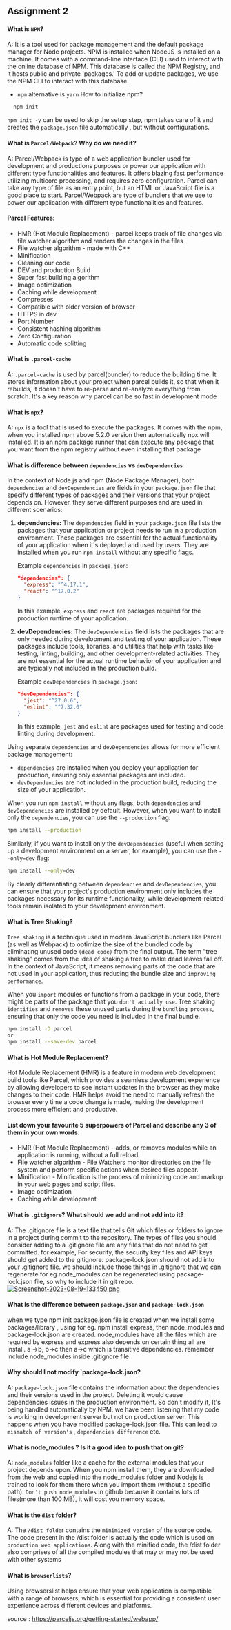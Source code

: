 
## Assignment 2

#### What is `NPM`?
A: It is a tool used for package management and the default package manager for Node projects. NPM is installed when NodeJS is installed on a machine. It comes with a command-line interface (CLI) used to interact with the online database of NPM. This database is called the NPM Registry, and it hosts public and private 'packages.' To add or update packages, we use the NPM CLI to interact with this database.
- `npm` alternative is `yarn`
 How to initialize npm?
```bash
  npm init
```
`npm init -y` can be used to skip the setup step, npm takes care of it and creates the `package.json` file automatically , but without configurations.


#### What is `Parcel/Webpack`? Why do we need it?
A: Parcel/Webpack is type of a web application bundler used for development and productions purposes or power our application with different type functionalities and features. It offers blazing fast performance utilizing multicore processing, and requires zero configuration. Parcel can take any type of file as an entry point, but an HTML or JavaScript file is a good place to start. Parcel/Webpack are type of bundlers that we use to power our application with different type functionalities and features.

#### Parcel Features:
- HMR (Hot Module Replacement) - parcel keeps track of file changes via file watcher algorithm and renders the changes in the files
- File watcher algorithm - made with C++
- Minification
- Cleaning our code
- DEV and production Build
- Super fast building algorithm
- Image optimization
- Caching while development
- Compresses
- Compatible with older version of browser
- HTTPS in dev
- Port Number
- Consistent hashing algorithm
- Zero Configuration
- Automatic code splitting




#### What is `.parcel-cache`

A: `.parcel-cache` is used by parcel(bundler) to reduce the building time. It stores information about your project when parcel builds it, so that when it rebuilds, it doesn't have to re-parse and re-analyze everything from scratch. It's a key reason why parcel can be so fast in development mode

#### What is `npx`?
A: `npx` is a tool that is used to execute the packages. It comes with the npm, when you installed npm above 5.2.0 version then automatically npx will installed. It is an npm package runner that can execute any package that you want from the npm registry without even installing that package


#### What is difference between `dependencies` vs `devDependencies`

In the context of Node.js and npm (Node Package Manager), both `dependencies` and `devDependencies` are fields in your `package.json` file that specify different types of packages and their versions that your project depends on. However, they serve different purposes and are used in different scenarios:

1. **dependencies:**
   The `dependencies` field in your `package.json` file lists the packages that your application or project needs to run in a production environment. These packages are essential for the actual functionality of your application when it's deployed and used by users. They are installed when you run `npm install` without any specific flags.

   Example `dependencies` in `package.json`:
   ```json
   "dependencies": {
     "express": "^4.17.1",
     "react": "^17.0.2"
   }
   ```

   In this example, `express` and `react` are packages required for the production runtime of your application.

2. **devDependencies:**
   The `devDependencies` field lists the packages that are only needed during development and testing of your application. These packages include tools, libraries, and utilities that help with tasks like testing, linting, building, and other development-related activities. They are not essential for the actual runtime behavior of your application and are typically not included in the production build.

   Example `devDependencies` in `package.json`:
   ```json
   "devDependencies": {
     "jest": "^27.0.6",
     "eslint": "^7.32.0"
   }
   ```

   In this example, `jest` and `eslint` are packages used for testing and code linting during development.

Using separate `dependencies` and `devDependencies` allows for more efficient package management:

- `dependencies` are installed when you deploy your application for production, ensuring only essential packages are included.
- `devDependencies` are not included in the production build, reducing the size of your application.

When you run `npm install` without any flags, both `dependencies` and `devDependencies` are installed by default. However, when you want to install only the `dependencies`, you can use the `--production` flag:

```sh
npm install --production
```

Similarly, if you want to install only the `devDependencies` (useful when setting up a development environment on a server, for example), you can use the `--only=dev` flag:

```sh
npm install --only=dev
```

By clearly differentiating between `dependencies` and `devDependencies`, you can ensure that your project's production environment only includes the packages necessary for its runtime functionality, while development-related tools remain isolated to your development environment.

#### What is Tree Shaking?

`Tree shaking` is a technique used in modern JavaScript bundlers like Parcel (as well as Webpack) to optimize the size of the bundled code by eliminating unused code `(dead code)` from the final output. The term "tree shaking" comes from the idea of shaking a tree to make dead leaves fall off. In the context of JavaScript, it means removing parts of the code that are not used in your application, thus reducing the bundle size and `improving performance`.

When you `import` modules or functions from a package in your code, there might be parts of the package that you `don't actually use`. Tree shaking `identifies` and `removes` these unused parts during the `bundling process`, ensuring that only the code you need is included in the final bundle.
```sh
npm install -D parcel
or
npm install --save-dev parcel
```

#### What is Hot Module Replacement?

Hot Module Replacement (HMR) is a feature in modern web development build tools like Parcel, which provides a seamless development experience by allowing developers to see instant updates in the browser as they make changes to their code. HMR helps avoid the need to manually refresh the browser every time a code change is made, making the development process more efficient and productive.

#### List down your favourite 5 superpowers of Parcel and describe any 3 of them in your own words.

- HMR (Hot Module Replacement) - adds, or removes modules while an application is running, without a full reload.
- File watcher algorithm - File Watchers monitor directories on the file system and perform specific actions when desired files appear.
- Minification - Minification is the process of minimizing code and markup in your web pages and script files.
- Image optimization
- Caching while development

#### What is `.gitignore`? What should we add and not add into it?
A: The .gitignore file is a text file that tells Git which files or folders to ignore in a project during commit to the repository. The types of files you should consider adding to a .gitignore file are any files that do not need to get committed. for example, For security, the security key files and API keys should get added to the gitignore. package-lock.json should not add into your .gitignore file. we should include those things in .gitignore that we can regenerate for eg node_modules can be regenerated using package-lock.json file, so why to include it in git repo.
[![Screenshot-2023-08-19-133450.png](https://i.postimg.cc/4xLvyy8R/Screenshot-2023-08-19-133450.png)](https://postimg.cc/zyhHPzZx)




#### What is the difference between `package.json` and `package-lock.json`

when we type npm init package.json file is created
when we install some packages/library , using for eg. npm install express, then node_modules and package-lock.json are created. node_modules have all the files which are required by express and express also depends on certain thing all are install. a ->b, b->c then a->c which is transitive dependencies. remember include node_modules inside .gitignore file

#### Why should I not modify `package-lock.json?
A: `package-lock.json` file contains the information about the dependencies and their versions used in the project. Deleting it would cause dependencies issues in the production environment. So don't modify it, It's being handled automatically by NPM.
we have been listening that my code is working in development server but not on production server. This happens when you have modified package-lock.json file. This can lead to `mismatch of version's` , `dependencies difference` etc.



#### What is node_modules ? Is it a good idea to push that on git?

A:  `node_modules` folder like a cache for the external modules that your project depends upon. When you npm install them, they are downloaded from the web and copied into the node_modules folder and Nodejs is trained to look for them there when you import them (without a specific path). `Don't push node_modules` in github because it contains lots of files(more than 100 MB), it will cost you memory space.

#### What is the `dist` folder?

A: The `/dist folde`r contains the `minimized version` of the source code. The code present in the /dist folder is actually the code which is used on `production web applications`. Along with the minified code, the /dist folder also comprises of all the compiled modules that may or may not be used with other systems

#### What is `browserlists`?
Using browserslist helps ensure that your web application is compatible with a range of browsers, which is essential for providing a consistent user experience across different devices and platforms.

source : https://parceljs.org/getting-started/webapp/